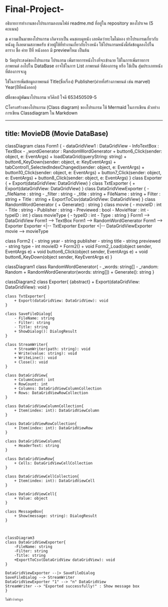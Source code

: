 # Final-Project-
อธิบายการทำงานของโปรแกรมลงบนไฟล์ readme.md ที่อยู่ใน repository ของโปรเจค (5 คะแนน)



a ความเป็นมาของโปรแกรม
เกิดจากเป็น คนชอบดูหนัง เลยคิดว่าทะไมไม่ลอง ทำโปรแกรมเกี่ยวกับหนังดู ก็เลยตามสภาพครับ
ช่วยผู้ใช้ที่ทำงานเกี่ยวกับโรงหนัง ใช้โปรแกรมหนังนี้ยัดข้อมูลลงไปในตาราง ชื่อ ค่าย ปีที่ หนังออก มี previewไหม เป็นต้น



b วัตถุประสงค์ของโปรแกรม
โปรแกรม เพิ่มรายการหนังโรงที่จะเข้าฉาย
ใช้ในการเพิ่มรายการภาพยนต์ ลงไปใน DataBase อาจใช้ในการ List ภาพยนต์ ที่ต้องการดู หรือ ใช้เป็น สุ่มประเภทหนังที่ต้องการจะดู

 ใช้ในการเพิ่มข้อมูลภาพยนต์ Title(ชื่อเรื่อง) Publisher(ค่ายที่สร้างภาพยนต์ เช่น marvel) Year(ปีที่หนังออก) 

dชื่อของผู้พัฒนาโปรแกรม
ทวีศิลป์ ใจดี 653450509-5





Cโครงสร้างของโปรแกรม (Class diagram) ของโปรแกรม ใช้ Mermaid ในการเขียน ตัวอย่าง การเขียน Classdiagram ใน Markdown

---
title: MovieDB (Movie DataBase)
---

classDiagram
    class Form1 {
        - dataGridView1 : DataGridView
        - InfoTextBox : TextBox
        - _wordGenerator : RandomWordGenerator
        + button6_Click(sender: object, e: EventArgs)
        + loadDataGrid(queryString: string)
        + button6_KeyDown(sender: object, e: KeyEventArgs)
        + tabControl1_SelectedIndexChanged(sender: object, e: EventArgs)
        + button10_Click(sender: object, e: EventArgs)
        + button7_Click(sender: object, e: EventArgs)
        + button8_Click(sender: object, e: EventArgs)
    }
    class Exporter {
        + Export(dataGridView: DataGridView)
    }
    class TxtExporter {
        + Export(dataGridView: DataGridView)
    }
    class DataGridViewExporter {
        - _fileName : string
        - _filter : string
        - _title : string
        + FileName : string
        + Filter : string
        + Title : string
        + ExportToCsv(dataGridView: DataGridView)
    }
    class RandomWordGenerator {
        + Generate() : string
    }
    class movie {
        - movieID : int
        - Title : string
        - Publisher : string
        - Previewed : bool
        - MovieYear : int
        - typeID : int
    }
    class movieType {
        - typeID : int
        - Type : string
    }
    Form1 --> DataGridView
    Form1 --> TextBox
    Form1 --> RandomWordGenerator
    Form1 --> Exporter
    Exporter <|-- TxtExporter
    Exporter <|-- DataGridViewExporter
    movie --> movieType


class Form2 {
    - string year
    - string publisher
    - string title
    - string previewed
    - string type
    - int movieID
    + Form2()
    + void Form2_Load(object sender, EventArgs e)
    + void button6_Click(object sender, EventArgs e)
    + void button6_KeyDown(object sender, KeyEventArgs e)
}




classDiagram1
    class RandomWordGenerator{
        - _words: string[]
        - _random: Random
        + RandomWordGenerator(words: string[])
        + Generate(): string
    }

classDiagram2
    class Exporter{
        {abstract} + Export(dataGridView: DataGridView): void
    }

    class TxtExporter{
        + Export(dataGridView: DataGridView): void
    }

    class SaveFileDialog{
        - FileName: string
        - Filter: string
        - Title: string
        + ShowDialog(): DialogResult
    }

    class StreamWriter{
        + StreamWriter(path: string): void
        + Write(value: string): void
        + WriteLine(): void
        + Close(): void
    }

    class DataGridView{
        + ColumnCount: int
        + RowCount: int
        + Columns: DataGridViewColumnCollection
        + Rows: DataGridViewRowCollection
    }

    class DataGridViewColumnCollection{
        + Item(index: int): DataGridViewColumn
    }

    class DataGridViewRowCollection{
        + Item(index: int): DataGridViewRow
    }

    class DataGridViewColumn{
        + HeaderText: string
    }

    class DataGridViewRow{
        + Cells: DataGridViewCellCollection
    }

    class DataGridViewCellCollection{
        + Item(index: int): DataGridViewCell
    }

    class DataGridViewCell{
        + Value: object
    }

    class MessageBox{
        + Show(message: string): DialogResult
    }
    
    
    
    classDiagram3
    class DataGridViewExporter{
        -FileName: string
        -Filter: string
        -Title: string
        +ExportToCsv(DataGridView dataGridView): void
    }

    DataGridViewExporter --|> SaveFileDialog
    SaveFileDialog --> StreamWriter
    DataGridViewExporter "1" --> "n" DataGridView
    StreamWriter --> "Exported successfully!" : Show message box
    }
    
    ไม่ชัวว่าทำถูก






